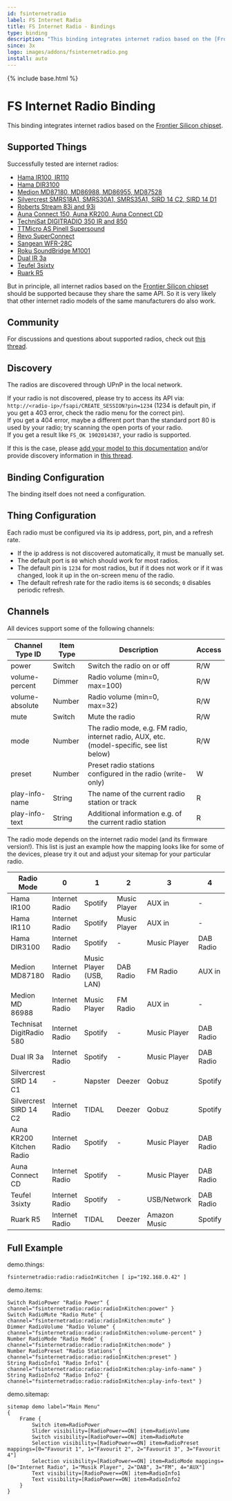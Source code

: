 ```yaml
---
id: fsinternetradio
label: FS Internet Radio
title: FS Internet Radio - Bindings
type: binding
description: "This binding integrates internet radios based on the [Frontier Silicon chipset](https://www.frontier-silicon.com/)."
since: 3x
logo: images/addons/fsinternetradio.png
install: auto
---
```


<!-- Attention authors: Do not edit directly. Please add your changes to the appropriate source repository -->

{% include base.html %}

# FS Internet Radio Binding

This binding integrates internet radios based on the [Frontier Silicon chipset](https://www.frontier-silicon.com/).

## Supported Things

Successfully tested are internet radios:

 * [Hama IR100, IR110](https://de.hama.com/00054823/hama-internetradio-ir110)
 * [Hama DIR3100](https://www.conrad.com/p/hama-dir3100-internet-desk-radio-dab-fm-aux-internet-radio-usb-spotify-black-1233624)
 * [Medion MD87180, MD86988, MD86955, MD87528](http://internetradio.medion.com/)
 * [Silvercrest SMRS18A1, SMRS30A1, SMRS35A1, SIRD 14 C2, SIRD 14 D1](https://www.silvercrest-multiroom.de/en/products/stereo-internet-radio/)
 * [Roberts Stream 83i and 93i](https://www.robertsradio.com/uk/products/radio/smart-radio/)
 * [Auna Connect 150, Auna KR200, Auna Connect CD](https://www.auna.de/Radios/Internetradios/)
 * [TechniSat DIGITRADIO 350 IR and 850](https://www.technisat.com/en_XX/DAB+-Radios-with-Internetradio/352-10996/)
 * [TTMicro AS Pinell Supersound](https://www.ttmicro.no/radio)
 * [Revo SuperConnect](https://revo.co.uk/products/)
 * [Sangean WFR-28C](https://sg.sangean.com.tw/products/product_category.asp?cid=2)
 * [Roku SoundBridge M1001](https://soundbridge.roku.com/soundbridge/index.php)
 * [Dual IR 3a](https://www.dual.de/produkte/digitalradio/radio-station-ir-3a/)
 * [Teufel 3sixty](https://www.teufel.de/stereo/radio-3sixty-p16568.html)
 * [Ruark R5](https://www.ruarkaudio.com/products/r5-high-fidelity-music-system)

But in principle, all internet radios based on the [Frontier Silicon chipset](https://www.frontier-silicon.com/) should be supported because they share the same API.
So it is very likely that other internet radio models of the same manufacturers do also work.

## Community

For discussions and questions about supported radios, check out [this thread](https://community.openhab.org/t/internet-radio-i-need-your-help/2131).

## Discovery

The radios are discovered through UPnP in the local network.

If your radio is not discovered, please try to access its API via: `http://<radio-ip>/fsapi/CREATE_SESSION?pin=1234` (1234 is default pin, if you get a 403 error, check the radio menu for the correct pin).<br/>
If you get a 404 error, maybe a different port than the standard port 80 is used by your radio; try scanning the open ports of your radio.<br/>
If you get a result like `FS_OK 1902014387`, your radio is supported.

If this is the case, please [add your model to this documentation](https://github.com/openhab/openhab-addons/edit/main/bundles/org.openhab.binding.fsinternetradio/README.md) and/or provide discovery information in [this thread](https://community.openhab.org/t/internet-radio-i-need-your-help/2131).

## Binding Configuration

The binding itself does not need a configuration.

## Thing Configuration

Each radio must be configured via its ip address, port, pin, and a refresh rate.

* If the ip address is not discovered automatically, it must be manually set.
* The default port is `80` which should work for most radios.
* The default pin is `1234` for most radios, but if it does not work or if it was changed, look it up in the on-screen menu of the radio.
* The default refresh rate for the radio items is `60` seconds; `0` disables periodic refresh.

## Channels

All devices support some of the following channels:

| Channel Type ID | Item Type | Description | Access |
|-----------------|-----------|-------------|------- |
| power | Switch | Switch the radio on or off | R/W |
| volume-percent | Dimmer | Radio volume (min=0, max=100) | R/W |
| volume-absolute | Number | Radio volume (min=0, max=32) | R/W |
| mute | Switch | Mute the radio | R/W |
| mode | Number | The radio mode, e.g. FM radio, internet radio, AUX, etc. (model-specific, see list below) | R/W |
| preset | Number | Preset radio stations configured in the radio (write-only) | W |
| play-info-name | String | The name of the current radio station or track | R |
| play-info-text | String | Additional information e.g. of the current radio station | R |

The radio mode depends on the internet radio model (and its firmware version!).
This list is just an example how the mapping looks like for some of the devices, please try it out and adjust your sitemap for your particular radio.

| Radio Mode               | 0              | 1                       | 2            | 3            | 4         | 5        | 6            | 7            | 8         | 9         | 10     | 11     | 12     | 13     |
|--------------------------|----------------|-------------------------|--------------|--------------|-----------|----------|--------------|--------------|-----------|-----------|--------|--------|--------|--------|
| Hama IR100               | Internet Radio | Spotify                 | Music Player | AUX in       | -         | -        | -            | -            | -          | -         |-       | - | - | - |
| Hama IR110               | Internet Radio | Spotify                 | Music Player | AUX in       | -         | -        | -            | -            | -          | -         |-       | - | - | - |
| Hama DIR3100             | Internet Radio | Spotify                 | -            | Music Player | DAB Radio | FM Radio  | AUX in      | -            | -          | -          | -     | - | - | - |
| Medion MD87180           | Internet Radio | Music Player (USB, LAN) | DAB Radio    | FM Radio     | AUX in    | -        | -            | -            | -          | -         |-       | - | - | - |
| Medion MD 86988          | Internet Radio | Music Player            | FM Radio     | AUX in       | -         | -        | -            | -            | -          | -         |-       | - | - | - |
| Technisat DigitRadio 580 | Internet Radio | Spotify                 | -            | Music Player | DAB Radio | FM Radio | AUX in       | CD           | Bluetooth | -         |-        | - | - | - |
| Dual IR 3a               | Internet Radio | Spotify                 | -            | Music Player | DAB Radio | FM Radio | Bluetooth    | -            | -          | -         |-       | - | - | - |
| Silvercrest SIRD 14 C1   | -              | Napster                 | Deezer       | Qobuz        | Spotify   | TIDAL    | Spotify      | Music Player | DAB Radio | FM Radio  | AUX in | - |  - | - |
| Silvercrest SIRD 14 C2   | Internet Radio | TIDAL                   | Deezer       | Qobuz        | Spotify   | -        | Music Player | DAB Radio    | FM Radio  | AUX in    |-       | - | - | - |
| Auna KR200 Kitchen Radio | Internet Radio | Spotify                 | -            | Music Player | DAB Radio | FM Radio | AUX in       | -            | -          | -         |-       | - | - | - |
| Auna Connect CD          | Internet Radio | Spotify                 | -            | Music Player | DAB Radio | FM Radio | CD           | Bluetooth    | AUX in    | -         | -      | - | - | - |
| Teufel 3sixty            | Internet Radio | Spotify                 | -            | USB/Network  | DAB Radio | FM Radio | Bluetooth    | AUX in       | -          | -         | -      | - | - | - |
| Ruark R5                 | Internet Radio | TIDAL                   | Deezer       | Amazon Music | Spotify   | Local Music | Music Player | DAB Radio | FM Radio   | Bluetooth | AUX in  | Phono | Optical | CD |


## Full Example

demo.things:

```
fsinternetradio:radio:radioInKitchen [ ip="192.168.0.42" ]
```

demo.items:

```
Switch RadioPower "Radio Power" { channel="fsinternetradio:radio:radioInKitchen:power" }
Switch RadioMute "Radio Mute" { channel="fsinternetradio:radio:radioInKitchen:mute" }
Dimmer RadioVolume "Radio Volume" { channel="fsinternetradio:radio:radioInKitchen:volume-percent" }
Number RadioMode "Radio Mode" { channel="fsinternetradio:radio:radioInKitchen:mode" }
Number RadioPreset "Radio Stations" { channel="fsinternetradio:radio:radioInKitchen:preset" }
String RadioInfo1 "Radio Info1" { channel="fsinternetradio:radio:radioInKitchen:play-info-name" }
String RadioInfo2 "Radio Info2" { channel="fsinternetradio:radio:radioInKitchen:play-info-text" }
```

demo.sitemap:

```
sitemap demo label="Main Menu"
{
	Frame {
		Switch item=RadioPower
		Slider visibility=[RadioPower==ON] item=RadioVolume
		Switch visibility=[RadioPower==ON] item=RadioMute
		Selection visibility=[RadioPower==ON] item=RadioPreset mappings=[0="Favourit 1", 1="Favourit 2", 2="Favourit 3", 3="Favourit 4"]
		Selection visibility=[RadioPower==ON] item=RadioMode mappings=[0="Internet Radio", 1="Musik Player", 2="DAB", 3="FM", 4="AUX"]
		Text visibility=[RadioPower==ON] item=RadioInfo1
		Text visibility=[RadioPower==ON] item=RadioInfo2
	}
}
```

